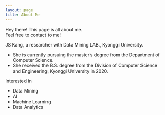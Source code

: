 ```yaml
---
layout: page
title: About Me
---
```


<p class="message">
  Hey there! This page is all about me. <br> Feel free to contact to me! <br> <dm.jskang@kyonggi.ac.kr>
</p>

JS Kang, a researcher with Data Mining LAB., Kyonggi University.


* She is currently pursuing the master’s degree from the Department of Computer Science.
* She received the B.S. degree from the Division of Computer Science and Engineering, Kyonggi University in 2020.

Interested in
* Data Mining
* AI
* Machine Learning
* Data Analytics
